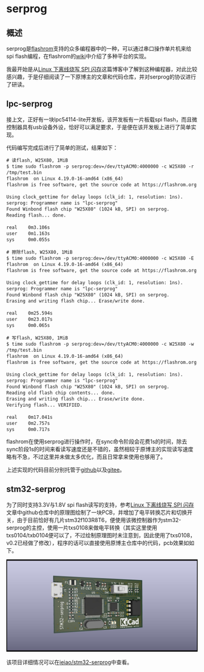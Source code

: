 # serprog

## 概述

serprog是[flashrom](http://flashrom.org/)支持的众多编程器中的一种，可以通过串口操作单片机来给spi flash编程，在flashrom的[wiki](https://flashrom.org/Serprog)中介绍了多种平台的实现。

我最开始是从[Linux 下离线烧写 SPI 闪存](http://blog.dword1511.info/?p=4107)这篇博客中了解到这种编程器，对此比较感兴趣，于是仔细阅读了一下原博主的文章和代码仓库，并对serprog的协议进行了研读。

## lpc-serprog

接上文，正好有一块lpc54114-lite开发板，该开发板有一片板载spi flash，而且微控制器具有usb设备外设，恰好可以满足要求，于是便在该开发板上进行了简单实现。

代码编写完成后进行了简单的测试，结果如下：

```shell
# 读flash, W25X80, 1MiB
$ time sudo flashrom -p serprog:dev=/dev/ttyACM0:4000000 -c W25X80 -r /tmp/test.bin
flashrom  on Linux 4.19.0-16-amd64 (x86_64)
flashrom is free software, get the source code at https://flashrom.org

Using clock_gettime for delay loops (clk_id: 1, resolution: 1ns).
serprog: Programmer name is "lpc-serprog"
Found Winbond flash chip "W25X80" (1024 kB, SPI) on serprog.
Reading flash... done.

real    0m3.106s
user    0m1.163s
sys     0m0.055s

# 擦除flash, W25X80, 1MiB
$ time sudo flashrom -p serprog:dev=/dev/ttyACM0:4000000 -c W25X80 -E
flashrom  on Linux 4.19.0-16-amd64 (x86_64)
flashrom is free software, get the source code at https://flashrom.org

Using clock_gettime for delay loops (clk_id: 1, resolution: 1ns).
serprog: Programmer name is "lpc-serprog"
Found Winbond flash chip "W25X80" (1024 kB, SPI) on serprog.
Erasing and writing flash chip... Erase/write done.

real    0m25.594s
user    0m23.017s
sys     0m0.065s

# 写flash, W25X80, 1MiB
$ time sudo flashrom -p serprog:dev=/dev/ttyACM0:4000000 -c W25X80 -w /tmp/test.bin 
flashrom  on Linux 4.19.0-16-amd64 (x86_64)
flashrom is free software, get the source code at https://flashrom.org

Using clock_gettime for delay loops (clk_id: 1, resolution: 1ns).
serprog: Programmer name is "lpc-serprog"
Found Winbond flash chip "W25X80" (1024 kB, SPI) on serprog.
Reading old flash chip contents... done.
Erasing and writing flash chip... Erase/write done.
Verifying flash... VERIFIED.

real    0m17.041s
user    0m2.757s
sys     0m0.717s
```

flashrom在使用serprog进行操作时，在sync命令阶段会花费1s的时间，除去sync阶段1s的时间来看读写速度还是不错的，虽然相较于原博主的实现读写速度略有不急，不过这里并未做太多优化，而且日常拿来使用也够用了。

上述实现的代码目前分别托管于[github](https://github.com/ieiao/serprog-lpc54114-lite)以及[gitee](https://gitee.com/ieiao/serprog-lpc54114-lite)。

## stm32-serprog

为了同时支持3.3V与1.8V spi flash读写的支持，参考[Linux 下离线烧写 SPI 闪存](http://blog.dword1511.info/?p=4107)文章中github仓库中的原理图绘制了一块PCB，并增加了电平转换芯片和切换开关，由于目前恰好有几片stm32f103R8T6，便使用该微控制器作为stm32-serprog的主控，使用一片txs0108来做电平转换（其实这里使用txs0104/txb0104便可以了，不过绘制原理图时未注意到，因此使用了txs0108，v0.2已经做了修改），程序的话可以直接使用原博主仓库中的代码，pcb效果如如下。

![stm32-serprog](../assets/images/projects/serprog/stm32-serprog.jpg)

该项目详细情况可以在[ieiao/stm32-serprog](https://github.com/ieiao/stm32-serprog)中查看。
